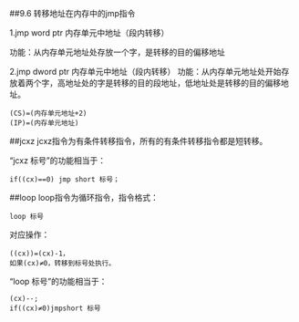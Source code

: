 ##9.6 转移地址在内存中的jmp指令

1.jmp word ptr 内存单元中地址（段内转移）

功能：从内存单元地址处存放一个字，是转移的目的偏移地址

2.jmp dword ptr 内存单元中地址（段内转移）
功能：从内存单元地址处开始存放着两个字，高地址处的字是转移的目的段地址，低地址处是转移的目的偏移地址。

	(CS)=(内存单元地址+2)
	(IP)=(内存单元地址)

##jcxz
jcxz指令为有条件转移指令，所有的有条件转移指令都是短转移。

“jcxz 标号”的功能相当于：
	
	if((cx)==0) jmp short 标号；

##loop
loop指令为循环指令，指令格式：

	loop 标号

对应操作：

    ((cx))=(cx)-1，
    如果(cx)≠0，转移到标号处执行。

“loop 标号”的功能相当于：

	(cx)--;
	if((cx)≠0)jmpshort 标号



